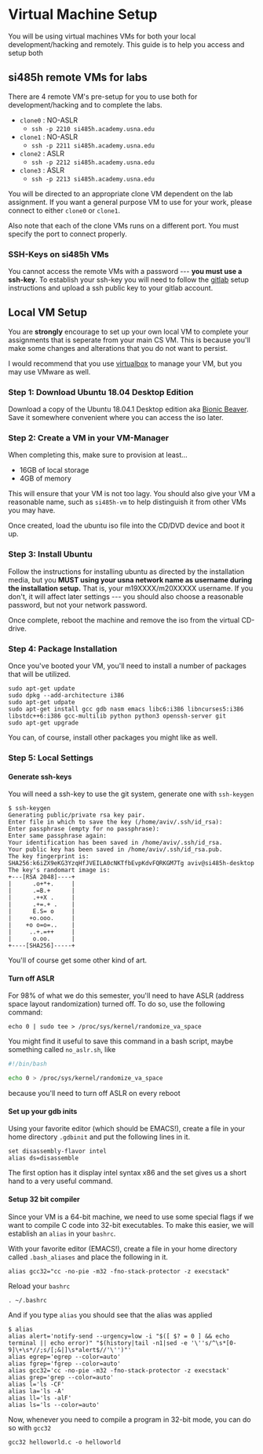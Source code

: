 # Virtual Machine Setup

You will be using virtual machines VMs for both your local development/hacking and remotely. This guide is to help you access and setup both

## si485h remote VMs for labs

There are 4 remote VM's pre-setup for you to use both for development/hacking
and to complete the labs.

* `clone0` : NO-ASLR
    * `ssh -p 2210 si485h.academy.usna.edu` 
* `clone1` : NO-ASLR
    * `ssh -p 2211 si485h.academy.usna.edu` 
* `clone2` : ASLR
    * `ssh -p 2212 si485h.academy.usna.edu`
* `clone3` : ASLR
    * `ssh -p 2213 si485h.academy.usna.edu` 

You will be directed to an appropriate clone VM dependent on the lab
assignment. If you want a general purpose VM to use for your work, please
connect to either `clone0` or `clone1`.

Also note that each of the clone VMs runs on a different port. You must specify
the port to connect properly.

### SSH-Keys on si485h VMs

You cannot access the remote VMs with a password --- **you must use a
ssh-key**. To establish your ssh-key you will need to follow the
[gitlab](gitlab.md) setup instructions and upload a ssh public key to your
gitlab account.

## Local VM Setup

You are **strongly** encourage to set up your own local VM to complete your
assignments that is seperate from your main CS VM. This is because you'll make
some changes and alterations that you do not want to persist.

I would recommend that you use [virtualbox](https://www.virtualbox.org/) to
manage your VM, but you may use VMware as well.


### Step 1: Download Ubuntu 18.04 Desktop Edition

Download a copy of the Ubuntu 18.04.1 Desktop edition aka [Bionic
Beaver](http://releases.ubuntu.com/18.04/ubuntu-18.04.1-desktop-amd64.iso). Save
it somewhere convenient where you can access the iso later.

### Step 2: Create a VM in your VM-Manager

When completing this, make sure to provision at least...

- 16GB of local storage
- 4GB of memory

This will ensure that your VM is not too lagy. You should also give your VM a
reasonable name, such as `si485h-vm` to help distinguish it from other VMs you
may have.

Once created, load the ubuntu iso file into the CD/DVD device and boot it up.

### Step 3: Install Ubuntu

Follow the instructions for installing ubuntu as directed by the installation
media, but you **MUST using your usna network name as username during the
installation setup.** That is, your m19XXXX/m20XXXXX username. If you don't, it
will affect later settings --- you should also choose a reasonable password, but
not your network password.

Once complete, reboot the machine and remove the iso from the virtual CD-drive. 

### Step 4: Package Installation

Once you've booted your VM, you'll need to install a number of packages that
will be utilized.

```
sudo apt-get update
sudo dpkg --add-architecture i386
sudo apt-get udpate
sudo apt-get install gcc gdb nasm emacs libc6:i386 libncurses5:i386 libstdc++6:i386 gcc-multilib python python3 openssh-server git
sudo apt-get upgrade
```

You can, of course, install other packages you might like as well.

### Step 5: Local Settings


#### Generate ssh-keys

You will need a ssh-key to use the git system, generate one with `ssh-keygen` 

```
$ ssh-keygen 
Generating public/private rsa key pair.
Enter file in which to save the key (/home/aviv/.ssh/id_rsa): 
Enter passphrase (empty for no passphrase): 
Enter same passphrase again: 
Your identification has been saved in /home/aviv/.ssh/id_rsa.
Your public key has been saved in /home/aviv/.ssh/id_rsa.pub.
The key fingerprint is:
SHA256:k6iZX9eKG3YzqHfJVEILA0cNKTfbEvpKdvFQRKGM7Tg aviv@si485h-desktop
The key's randomart image is:
+---[RSA 2048]----+
|      .o+*+.     |
|      .=B.+      |
|      .++X .     |
|      .+=.+ .    |
|      E.S= o     |
|     +o.ooo.     |
|    +o o=o=..    |
|     ..+.=++     |
|      o.oo.      |
+----[SHA256]-----+
```

You'll of course get some other kind of art. 

#### Turn off ASLR

For 98% of what we do this semester, you'll need to have ASLR (address space
layout randomization) turned off. To do so, use the following command:

```
echo 0 | sudo tee > /proc/sys/kernel/randomize_va_space
```

You might find it useful to save this command in a bash script, maybe something called `no_aslr.sh`, like

```bash
#!/bin/bash

echo 0 > /proc/sys/kernel/randomize_va_space
```

because you'll need to turn off ASLR on every reboot

#### Set up your gdb inits

Using your favorite editor (which should be EMACS!), create a file in your home
directory `.gdbinit` and put the following lines in it.

```
set disassembly-flavor intel
alias ds=disassemble
```
The first option has it display intel syntax x86 and the set gives us a short hand to a very useful command.

#### Setup 32 bit compiler

Since your VM is a 64-bit machine, we need to use some special flags if we want
to compile C code into 32-bit executables. To make this easier, we will
establish an `alias` in your `bashrc`.

With your favorite editor (EMACS!), create a file in your home directory called
`.bash_aliases` and place the following in it.

```
alias gcc32="cc -no-pie -m32 -fno-stack-protector -z execstack"
```

Reload your `bashrc` 

```
. ~/.bashrc
```

And if you type `alias` you should see that the alias was applied

```
$ alias
alias alert='notify-send --urgency=low -i "$([ $? = 0 ] && echo terminal || echo error)" "$(history|tail -n1|sed -e '\''s/^\s*[0-9]\+\s*//;s/[;&|]\s*alert$//'\'')"'
alias egrep='egrep --color=auto'
alias fgrep='fgrep --color=auto'
alias gcc32='cc -no-pie -m32 -fno-stack-protector -z execstack'
alias grep='grep --color=auto'
alias l='ls -CF'
alias la='ls -A'
alias ll='ls -alF'
alias ls='ls --color=auto'
```

Now, whenever you need to compile a program in 32-bit mode, you can do so with `gcc32`

```
gcc32 helloworld.c -o helloworld
```

















